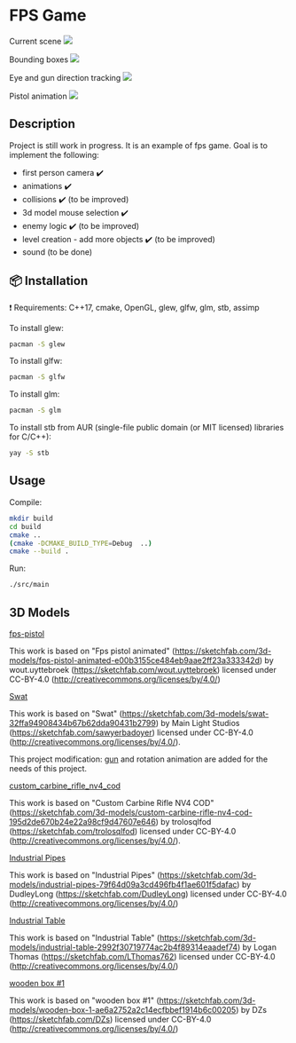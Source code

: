 # FPS Game

Current scene
![](images/scene_1.png)

Bounding boxes
![](images/bounding_boxes_0.png)

Eye and gun direction tracking
![](images/eye_and_gun_tracking.png)

Pistol animation
![](images/animation.png)

## Description

Project is still work in progress. It is an example of fps game. Goal is to implement the following:
- first person camera :heavy_check_mark:
- animations :heavy_check_mark:
- collisions :heavy_check_mark: (to be improved)
- 3d model mouse selection :heavy_check_mark:
- enemy logic :heavy_check_mark: (to be improved)
- level creation - add more objects :heavy_check_mark: (to be improved)
- sound (to be done)

## :package: Installation

:exclamation: Requirements: C++17, cmake, OpenGL, glew, glfw, glm, stb, assimp

To install glew:

```sh
pacman -S glew

```

To install glfw:

```sh
pacman -S glfw

```

To install glm:

```sh
pacman -S glm

```

To install stb from AUR (single-file public domain (or MIT licensed) libraries for C/C++):

```sh
yay -S stb

```


## Usage

Compile:

```sh
mkdir build
cd build
cmake ..
(cmake -DCMAKE_BUILD_TYPE=Debug  ..)
cmake --build .

```

Run:

```sh
./src/main
```

## 3D Models

[fps-pistol](https://sketchfab.com/3d-models/fps-pistol-animated-e00b3155ce484eb9aae2ff23a333342d)

This work is based on "Fps pistol animated" (https://sketchfab.com/3d-models/fps-pistol-animated-e00b3155ce484eb9aae2ff23a333342d) by wout.uyttebroek (https://sketchfab.com/wout.uyttebroek) licensed under CC-BY-4.0 (http://creativecommons.org/licenses/by/4.0/)

[Swat](https://sketchfab.com/3d-models/swat-32ffa94908434b67b62dda90431b2799)

This work is based on "Swat" (https://sketchfab.com/3d-models/swat-32ffa94908434b67b62dda90431b2799) by Main Light Studios (https://sketchfab.com/sawyerbadoyer) licensed under CC-BY-4.0 (http://creativecommons.org/licenses/by/4.0/).

This project modification: [gun](https://sketchfab.com/3d-models/custom-carbine-rifle-nv4-cod-195d2de670b24e22a98cf9d47607e646) and rotation animation are added for the needs of this project.

[custom_carbine_rifle_nv4_cod](https://sketchfab.com/3d-models/custom-carbine-rifle-nv4-cod-195d2de670b24e22a98cf9d47607e646)

This work is based on "Custom Carbine Rifle NV4 COD" (https://sketchfab.com/3d-models/custom-carbine-rifle-nv4-cod-195d2de670b24e22a98cf9d47607e646) by trolosqlfod (https://sketchfab.com/trolosqlfod) licensed under CC-BY-4.0 (http://creativecommons.org/licenses/by/4.0/).

[Industrial Pipes](https://sketchfab.com/3d-models/industrial-pipes-79f64d09a3cd496fb4f1ae601f5dafac)

This work is based on "Industrial Pipes" (https://sketchfab.com/3d-models/industrial-pipes-79f64d09a3cd496fb4f1ae601f5dafac) by DudleyLong (https://sketchfab.com/DudleyLong) licensed under CC-BY-4.0 (http://creativecommons.org/licenses/by/4.0/)

[Industrial Table](https://sketchfab.com/3d-models/industrial-table-2992f30719774ac2b4f89314eaadef74)

This work is based on "Industrial Table" (https://sketchfab.com/3d-models/industrial-table-2992f30719774ac2b4f89314eaadef74) by Logan Thomas (https://sketchfab.com/LThomas762) licensed under CC-BY-4.0 (http://creativecommons.org/licenses/by/4.0/)

[wooden box #1](https://sketchfab.com/3d-models/wooden-box-1-ae6a2752a2c14ecfbbef1914b6c00205)

This work is based on "wooden box #1" (https://sketchfab.com/3d-models/wooden-box-1-ae6a2752a2c14ecfbbef1914b6c00205) by DZs (https://sketchfab.com/DZs) licensed under CC-BY-4.0 (http://creativecommons.org/licenses/by/4.0/)
